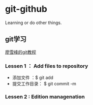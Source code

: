 # git-github
Learning or do other things.<br>

## git学习

[廖雪峰的git教程](https://www.liaoxuefeng.com/wiki/0013739516305929606dd18361248578c67b8067c8c017b000)

### Lessen 1 ： Add files to repository

* 添加文件 ：$ git add <file>
* 提交工作目录： $ git commit -m <message>

### Lessen 2 : Edition managenation
